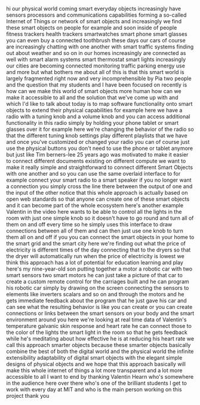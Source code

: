 
hi our physical world
coming smart everyday objects
increasingly have sensors processors and
communications capabilities forming a
so-called Internet of Things or network
of smart objects and increasingly we
find these smart objects on people for
example and soon inside of people
fitness trackers health trackers
smartwatches smart phone smart glasses
you can even buy a connected toothbrush
these days our cars of course are
increasingly chatting with one another
with smart traffic systems finding out
about weather and so on in our homes
increasingly are connected as well with
smart alarm systems smart thermostat
smart lights increasingly our cities are
becoming connected monitoring traffic
parking energy use and more but what
bothers me about all of this is that
this smart world is largely fragmented
right now and very incomprehensible by
Pia two people and the question that my
students and I have been focused on
recently is how can we make this world
of smart objects more human how can we
make it accessible to all and the
solution that we&#39;ve come up with and
which I&#39;d like to talk about today is to
map software functionality onto smart
objects to extend their physical
capabilities for example here we have a
radio with a tuning knob and a volume
knob and you can access additional
functionality in this radio simply by
holding your phone tablet or smart
glasses over it for example here we&#39;re
changing the behavior of the radio so
that the different tuning knob settings
play different playlists that we have
and once you&#39;ve customized or changed
your radio you can of course just use
the physical buttons you don&#39;t need to
use the phone or tablet anymore but just
like Tim berners-lee 25 years ago was
motivated to make it easier to connect
different documents existing on
different compute
we want to make it really simple and
straightforward to connect different
Smart Objects with one another and so
you can use the same overlaid interface
to for example connect your smart radio
to a smart speaker if you no longer want
a connection you simply cross the line
there between the output of one and the
input of the other notice that this
whole approach is actually based on open
web standards so that anyone can create
one of these smart objects and it can
become part of the whole ecosystem
here&#39;s another example Valentin in the
video here wants to be able to control
all the lights in the room with just one
simple knob so it doesn&#39;t have to go
round and turn all of them on and off
every time so he simply uses this
interface to draw connections between
all of them and can then just use one
knob to turn them all on and off if you
you can connect the smart objects in
your home to the smart grid and the
smart city here we&#39;re finding out what
the price of electricity is different
times of the day connecting that to the
dryers so that the dryer will
automatically run when the price of
electricity is lowest we think this
approach has a lot of potential for
education learning and play here&#39;s my
nine-year-old son putting together a
motor a robotic car with two smart
sensors two smart motors he can just
take a picture of that car to create a
custom remote control for the carriages
built and he can program his robotic car
simply by drawing on the screen
connecting the sensors to elements like
inverters scalars and so on and through
the motors and he gets immediate
feedback about the program that he just
gave his car and can see what the
resulting behavior is like you can
create or you can create connections or
links between the smart sensors on your
body
and the smart environment around you
here we&#39;re looking at real time data of
Valentin&#39;s temperature galvanic skin
response and heart rate he can connect
those to the color of the lights the
smart light in the room so that he gets
feedback while he&#39;s meditating about how
effective he is at reducing his heart
rate we call this approach smarter
objects because these smarter objects
basically combine the best of both the
digital world and the physical world the
infinite extensibility adaptability of
digital smart objects with the elegant
simple designs of physical objects and
we hope that this approach basically
will make this whole internet of things
a lot more transparent and a lot more
accessible to all I want to end by
thanking Valentin Hearn who&#39;s somewhere
in the audience here over there who&#39;s
one of the brilliant students I get to
work with every day at MIT and who is
the main person working on this project
thank you
